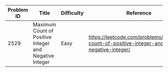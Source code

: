 | Problem ID | Title | Difficulty | Reference
| --- | --- | --- | ---
| 2529 | Maximum Count of Positive Integer and Negative Integer | Easy | https://leetcode.com/problems/maximum-count-of-positive-integer-and-negative-integer/
